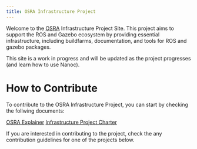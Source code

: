 ```yaml
---
title: OSRA Infrastructure Project
---
```


Welcome to the [OSRA](https://osralliance.org/) Infrastructure Project Site.
This project aims to support the ROS and Gazebo ecosystem by providing essential infrastructure, including buildfarms, documentation, and tools for ROS and gazebo packages.

This site is a work in progress and will be updated as the project progresses (and learn how to use Nanoc).


# How to Contribute


To contribute to the OSRA Infrastructure Project, you can start by checking the follwing documents:

  <a class="btn btn-primary" role="button" target="_blank" href="https://osralliance.org/staging/wp-content/uploads/2024/03/OSRA-explainer.pdf">OSRA Explainer</a>
  <a class="btn btn-primary" role="button" target="_blank" href="https://osralliance.org/staging/wp-content/uploads/2024/03/infrastructure_project_charter.pdf">Infrastructure Project Charter</a>

If you are interested in contributing to the project, check the any contribution guidelines for one of the projects below.
